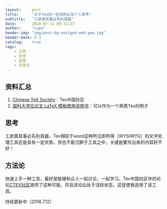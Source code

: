 ```yaml
---
layout:     post
title:      "关于Tex的一些资料以及个人思考"
subtitle:   "工欲善其事必先利其器"
date:       2018-07-12 09:31:27
author:     "Lupu"
header-img: "img/post-bg-nextgen-web-pwa.jpg"
header-mask: 0.3
catalog:    true
tags:
    - 工具
    - 文字
    - 资源
    - 方法论
---
```


## 资料汇总
1. [Chinese TeX Society](http://www.ctex.org)：Tex中国社区
1. [国科大学位论文 LaTeX 模板使用说明书](https://github.com/mohuangrui/ucasthesis/blob/master/模板使用说明.pdf)：可以作为一个熟悉Tex的例子


## 思考
工欲善其事必先利其器，Tex相较于word这种所见即所得（WYSIWYG）的文字处理工具还是具有一定优势。但也不能沉醉于工具之中，关键是要写出来的内容好不好！
## 方法论
快速上手一种工具，最好是能够和众人一起讨论，一起学习。Tex中国社区中的论坛[CTEX社区](http://bbs.ctex.org/forum.php)提供了这种可能，并且该论坛处于活跃状态，这促使我选用了该工具。

持续更新中（2018.7.12）

